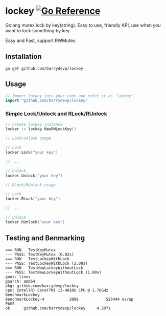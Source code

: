 # lockey [![Go Reference](https://pkg.go.dev/badge/github.com/barrdevp/lockey)](https://pkg.go.dev/github.com/barrydevp/lockey)

Golang mutex lock by key(string). Easy to use, friendly API, use when you want to lock something by key.

Easy and Fast, support RWMutex.

## Installation

```
go get github.com/barrydevp/lockey

```

## Usage

```go
// Import lockey into your code and refer it as `lockey`.
import "github.com/barrydevp/lockey"

```

### Simple Lock/Unlock and RLock/RUnlock
```go
// Create lockey instance
locker := lockey.NewRWLockKey()

// Lock/Unlock usage

// Lock
locker.Lock("your key") 

// ...

// Unlock
locker.Unlock("your key")

// RLock/RUnlock usage

// Lock
locker.RLock("your key") 

// ...

// Unlock
locker.RUnlock("your key")

```


## Testing and Benmarking

```
=== RUN   TestKeyMutex
--- PASS: TestKeyMutex (0.02s)
=== RUN   TestLockeyWithLock
--- PASS: TestLockeyWithLock (2.00s)
=== RUN   TestNewLockeyWithoutLock
--- PASS: TestNewLockeyWithoutLock (1.00s)
goos: linux
goarch: amd64
pkg: github.com/barrydevp/lockey
cpu: Intel(R) Core(TM) i3-4010U CPU @ 1.70GHz
BenchmarkLockey
BenchmarkLockey-4           2088            526444 ns/op
PASS
ok      github.com/barrydevp/lockey     4.207s
```

